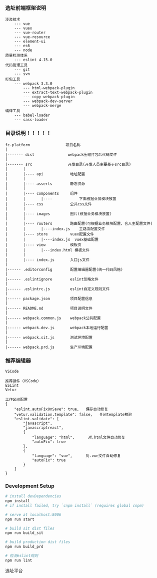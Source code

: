 
### 选址前端框架说明
    涉及技术
        --- vue
        --- vuex
        --- vue-router
        --- vue-resource
        --- element-ui
        --- es6
        --- node
    质量检测体系
        --- eslint 4.15.0
    代码管理工具
        --- git
        --- svn
    打包工具
        --- webpack 3.3.0
            --- html-webpack-plugin
            --- extract-text-webpack-plugin
            --- copy-webpack-plugin
            --- webpack-dev-server
            --- webpack-merge
	编译工具
		--- babel-loader
		--- sass-loader

### 目录说明！！！！！
    fc-platform                项目名称
	|
    |------- dist               webpack压缩打包后代码文件
	|
    |------- src                开发目录(开发人员主要基于src目录)
	|		|
    |       |---- api            地址配置
	|		|
    |       |---- asserts        静态资源
	|		|
    |       |---- components     组件
    |       |   	|----            下面根据业务模块放置
    |       |---- css            公共css文件
	|		|
    |       |---- images         图片(根据业务模块放置)
	|		|
    |       |---- routers        路由配置(可根据业务模块配置，合入主配置文件)
    |       |    	|----index.js    主路由配置文件
    |       |---- store          vuex配置文件
	|		|		|----index.js  vuex基础配置
    |       |---- view           模板页
	|		|		|---index.html 模板文件
	|		|
	|		|---- index.js       入口js文件
	|
	|------ .editorconfig        配置编辑器配置(统一代码风格)
	|
	|------ .eslintignore  		 eslint忽略文件
	|
	|------ .eslintrc.js         eslint自定义规则文件
	|
	|------ package.json		 项目配置信息
	|
	|------ README.md			 项目说明文件
	|
	|------ webpack.common.js    webpack公共配置
	|
	|------ webpack.dev.js       webpack本地运行配置
    |
    |------ webpack.sit.js       测试环境配置
	|
	|------ webpack.prd.js		 生产环境配置

### 推荐编辑器
    VSCode

    推荐插件（VSCode）
    ESLint
    Vetur

    工作区间配置
    {
        "eslint.autoFixOnSave": true,   保存自动修复
        "vetur.validation.template": false,   关闭template校验
        "eslint.validate": [
            "javascript",
            "javascriptreact",
            {                             
                "language": "html",      对.html文件自动修复
                "autoFix": true
            },
            {
                "language": "vue",      对.vue文件自动修复
                "autoFix": true
            }
        ]
    }


### Development Setup
```bash
# install devDependencies
npm install
# if install failed, try `cnpm install` (requires global cnpm)

# serve at localhost:8006
npm run start

# build sit dist files
npm run build_sit

# build production dist files
npm run build_prd

# 检测eslint规则
npm run lint

```


选址平台
